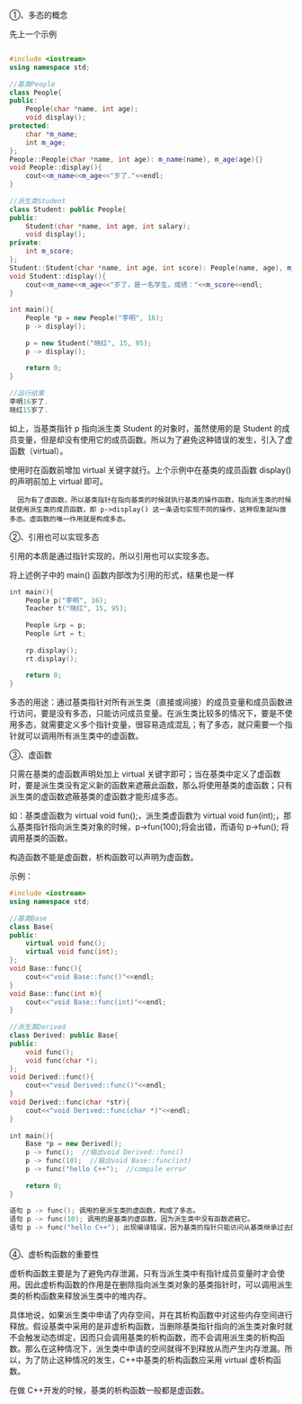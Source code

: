 ①、多态的概念

先上一个示例

``` C++

#include <iostream>
using namespace std;
 
//基类People
class People{
public:
    People(char *name, int age);
    void display();
protected:
    char *m_name;
    int m_age;
};
People::People(char *name, int age): m_name(name), m_age(age){}
void People::display(){
    cout<<m_name<<m_age<<"岁了."<<endl;
}
 
//派生类Student
class Student: public People{
public:
    Student(char *name, int age, int salary);
    void display();
private:
    int m_score;
};
Student::Student(char *name, int age, int score): People(name, age), m_score(score){}
void Student::display(){
    cout<<m_name<<m_age<<"岁了，是一名学生，成绩："<<m_score<<endl;
}
 
int main(){
    People *p = new People("李明", 16);
    p -> display();
 
    p = new Student("晓红", 15, 95);
    p -> display();
 
    return 0;
}
 
//运行结果
李明16岁了.
晓红15岁了.
```

如上，当基类指针 p 指向派生类 Student 的对象时，虽然使用的是 Student 的成员变量，但是却没有使用它的成员函数。所以为了避免这种错误的发生，引入了虚函数（virtual）。

使用时在函数前增加 virtual 关键字就行。上个示例中在基类的成员函数 display() 的声明前加上 virtual 即可。

      因为有了虚函数，所以基类指针在指向基类的时候就执行基类的操作函数，指向派生类的时候就使用派生类的成员函数，即 p->display() 这一条语句实现不同的操作，这种现象就叫做多态。虚函数的唯一作用就是构成多态。

 

②、引用也可以实现多态

引用的本质是通过指针实现的，所以引用也可以实现多态。

将上述例子中的 main() 函数内部改为引用的形式，结果也是一样

``` C++
int main(){
    People p("李明", 16);
    Teacher t("晓红", 15, 95);
   
    People &rp = p;
    People &rt = t;
   
    rp.display();
    rt.display();
 
    return 0;
}
```

多态的用途：通过基类指针对所有派生类（直接或间接）的成员变量和成员函数进行访问，要是没有多态，只能访问成员变量。在派生类比较多的情况下，要是不使用多态，就需要定义多个指针变量，很容易造成混乱；有了多态，就只需要一个指针就可以调用所有派生类中的虚函数。

 

③、虚函数

只需在基类的虚函数声明处加上 virtual 关键字即可；当在基类中定义了虚函数时，要是派生类没有定义新的函数来遮蔽此函数，那么将使用基类的虚函数；只有派生类的虚函数遮蔽基类的虚函数才能形成多态。

如：基类虚函数为 virtual void fun();，派生类虚函数为 virtual void fun(int);，那么基类指针指向派生类对象的时候，p->fun(100);将会出错，而语句 p->fun(); 将调用基类的函数。

构造函数不能是虚函数，析构函数可以声明为虚函数。

示例：

``` C++
#include <iostream>
using namespace std;
 
//基类Base
class Base{
public:
    virtual void func();
    virtual void func(int);
};
void Base::func(){
    cout<<"void Base::func()"<<endl;
}
void Base::func(int n){
    cout<<"void Base::func(int)"<<endl;
}
 
//派生类Derived
class Derived: public Base{
public:
    void func();
    void func(char *);
};
void Derived::func(){
    cout<<"void Derived::func()"<<endl;
}
void Derived::func(char *str){
    cout<<"void Derived::func(char *)"<<endl;
}
 
int main(){
    Base *p = new Derived();
    p -> func();  //输出void Derived::func()
    p -> func(10);  //输出void Base::func(int)
    p -> func("hello C++");  //compile error
 
    return 0;
}
 
语句 p -> func(); 调用的是派生类的虚函数，构成了多态。
语句 p -> func(10); 调用的是基类的虚函数，因为派生类中没有函数遮蔽它。
语句 p -> func("hello C++"); 出现编译错误，因为基类的指针只能访问从基类继承过去的成员，不能访问派生类新增的成员。
 
```

④、虚析构函数的重要性

虚析构函数主要是为了避免内存泄漏，只有当派生类中有指针成员变量时才会使用。因此虚析构函数的作用是在删除指向派生类对象的基类指针时，可以调用派生类的析构函数来释放派生类中的堆内存。

具体地说，如果派生类中申请了内存空间，并在其析构函数中对这些内存空间进行释放。假设基类中采用的是非虚析构函数，当删除基类指针指向的派生类对象时就不会触发动态绑定，因而只会调用基类的析构函数，而不会调用派生类的析构函数。那么在这种情况下，派生类中申请的空间就得不到释放从而产生内存泄漏。所以，为了防止这种情况的发生，C++中基类的析构函数应采用 virtual 虚析构函数。

在做 C++开发的时候，基类的析构函数一般都是虚函数。



